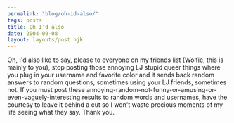 ```yaml
---
permalink: "blog/oh-id-also/"
tags: posts
title: Oh I'd also
date: 2004-09-08
layout: layouts/post.njk
---
```


Oh, I'd also like to say, please to everyone on my friends list (Wolfie, this is mainly to you), stop posting those annoying LJ stupid queer things where you plug in your username and favorite color and it sends back random answers to random questions, sometimes using your LJ friends, sometimes not. If you must post these annoying-random-not-funny-or-amusing-or-even-vaguely-interesting results to random words and usernames, have the courtesy to leave it behind a cut so I won't waste precious moments of my life seeing what they say. Thank you.